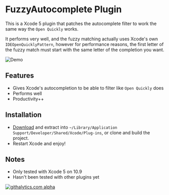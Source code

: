 # FuzzyAutocomplete Plugin

This is a Xcode 5 plugin that patches the autocomplete filter to work the same way the `Open Quickly` works.

It performs very well, and the fuzzy matching actually uses Xcode's own `IDEOpenQuicklyPattern`, however for performance reasons, the first letter of the fuzzy match must start with the same letter of the completion you want.

![Demo](http://f.cl.ly/items/3B0X2j1e213a0u1b2x2f/fuzzyautocomplete.gif)

## Features

* Gives Xcode's autocompletion to be able to filter like `Open Quickly` does
* Performs well
* Productivity++

## Installation

* [Download](https://github.com/chendo/FuzzyAutocompletePlugin/releases/download/v1.0/FuzzyAutocomplete.xcplugin.zip) and extract into `~/Library/Application Support/Developer/Shared/Xcode/Plug-ins`, or clone and build the project.
* Restart Xcode and enjoy!

## Notes

* Only tested with Xcode 5 on 10.9
* Hasn't been tested with other plugins yet

[![githalytics.com alpha](https://cruel-carlota.pagodabox.com/2803367345737409176241eb9cc3f903 "githalytics.com")](http://githalytics.com/chendo/fuzzyautocompleteplugin)

